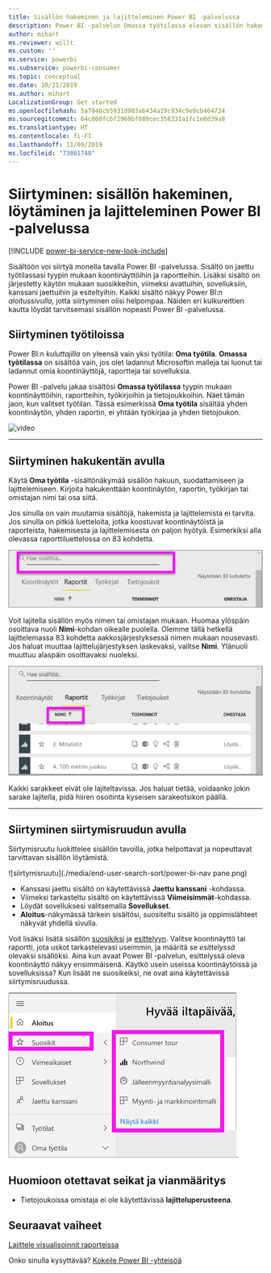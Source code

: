 ```yaml
---
title: Sisällön hakeminen ja lajitteleminen Power BI -palvelussa
description: Power BI -palvelun Omassa työtilassa olevan sisällön hakemisen ja lajittelemisen ohjeet
author: mihart
ms.reviewer: willt
ms.custom: ''
ms.service: powerbi
ms.subservice: powerbi-consumer
ms.topic: conceptual
ms.date: 10/21/2019
ms.author: mihart
LocalizationGroup: Get started
ms.openlocfilehash: 5a7848cb5931d983ab434a19c934c9e9cb464724
ms.sourcegitcommit: 64c860fcbf2969bf089cec358331a1fc1e0d39a8
ms.translationtype: HT
ms.contentlocale: fi-FI
ms.lasthandoff: 11/09/2019
ms.locfileid: "73861748"
---
```

# <a name="navigation-searching-finding-and-sorting-content-in-power-bi-service"></a>Siirtyminen: sisällön hakeminen, löytäminen ja lajitteleminen Power BI -palvelussa

[!INCLUDE [power-bi-service-new-look-include](../includes/power-bi-service-new-look-include.md)]

Sisältöön voi siirtyä monella tavalla Power BI -palvelussa. Sisältö on jaettu työtilassasi tyypin mukaan koontinäyttöihin ja raportteihin.  Lisäksi sisältö on järjestetty käytön mukaan suosikkeihin, viimeksi avattuihin, sovelluksiin, kanssani jaettuihin ja esiteltyihin. Kaikki sisältö näkyy Power BI:n *aloitussivulla*, jotta siirtyminen olisi helpompaa. Näiden eri kulkureittien kautta löydät tarvitsemasi sisällön nopeasti Power BI -palvelussa.  

## <a name="navigation-within-workspaces"></a>Siirtyminen työtiloissa

Power BI:n *kuluttajilla* on yleensä vain yksi työtila: **Oma työtila**. **Omassa työtilassa** on sisältöä vain, jos olet ladannut Microsoftin malleja tai luonut tai ladannut omia koontinäyttöjä, raportteja tai sovelluksia.  

Power BI -palvelu jakaa sisältösi **Omassa työtilassa** tyypin mukaan koontinäyttöihin, raportteihin, työkirjoihin ja tietojoukkoihin. Näet tämän jaon, kun valitset työtilan. Tässä esimerkissä **Oma työtila** sisältää yhden koontinäytön, yhden raportin, ei yhtään työkirjaa ja yhden tietojoukon.

![video](./media/end-user-search-sort/myworkspace/myworkspace.gif)

________________________________________
## <a name="navigation-using-the-search-field"></a>Siirtyminen hakukentän avulla
Käytä **Oma työtila** -sisältönäkymää sisällön hakuun, suodattamiseen ja lajittelemiseen. Kirjoita hakukenttään koontinäytön, raportin, työkirjan tai omistajan nimi tai osa siitä.  

Jos sinulla on vain muutamia sisältöjä, hakemista ja lajittelemista ei tarvita.  Jos sinulla on pitkiä luetteloita, jotka koostuvat koontinäytöistä ja raporteista, hakemisesta ja lajittelemisesta on paljon hyötyä. Esimerkiksi alla olevassa raporttiluettelossa on 83 kohdetta. 

![hae raporttia](./media/end-user-experience/power-bi-search.png)

Voit lajitella sisällön myös nimen tai omistajan mukaan. Huomaa ylöspäin osoittava nuoli **Nimi**-kohdan oikealle puolella. Olemme tällä hetkellä lajittelemassa 83 kohdetta aakkosjärjestyksessä nimen mukaan nousevasti. Jos haluat muuttaa lajittelujärjestyksen laskevaksi, valitse **Nimi**. Ylänuoli muuttuu alaspäin osoittavaksi nuoleksi.

![lajittele sisältö](./media/end-user-experience/power-bi-sort-new.png)

Kaikki sarakkeet eivät ole lajiteltavissa. Jos haluat tietää, voidaanko jokin sarake lajitella, pidä hiiren osoitinta kyseisen sarakeotsikon päällä.

___________________________________________________________________
## <a name="navigation-using-the-nav-pane"></a>Siirtyminen siirtymisruudun avulla
Siirtymisruutu luokittelee sisällön tavoilla, jotka helpottavat ja nopeuttavat tarvittavan sisällön löytämistä.  

![siirtymisruutu](./media/end-user-search-sort/power-bi-nav pane.png)


- Kanssasi jaettu sisältö on käytettävissä **Jaettu kanssani** -kohdassa.
- Viimeksi tarkasteltu sisältö on käytettävissä **Viimeisimmät**-kohdassa. 
- Löydät sovelluksesi valitsemalla **Sovellukset**.
- **Aloitus**-näkymässä tärkein sisältösi, suositeltu sisältö ja oppimislähteet näkyvät yhdellä sivulla.

Voit lisäksi lisätä sisällön [suosikiksi](end-user-favorite.md) ja [esittelyyn](end-user-featured.md). Valitse koontinäyttö tai raportti, jota uskot tarkastelevasi useimmin, ja määritä se *esittelyssä* olevaksi sisällöksi. Aina kun avaat Power BI -palvelun, esittelyssä oleva koontinäyttö näkyy ensimmäisenä. Käytkö usein useissa koontinäytöissä ja sovelluksissa? Kun lisäät ne suosikeiksi, ne ovat aina käytettävissä siirtymisruudussa.

![Suosikit-pikaikkuna](./media/end-user-search-sort/power-bi-favorite.png).



## <a name="considerations-and-troubleshooting"></a>Huomioon otettavat seikat ja vianmääritys
* Tietojoukoissa omistaja ei ole käytettävissä **lajitteluperusteena**.

## <a name="next-steps"></a>Seuraavat vaiheet
[Lajittele visualisoinnit raporteissa](end-user-change-sort.md)

Onko sinulla kysyttävää? [Kokeile Power BI -yhteisöä](https://community.powerbi.com/)
